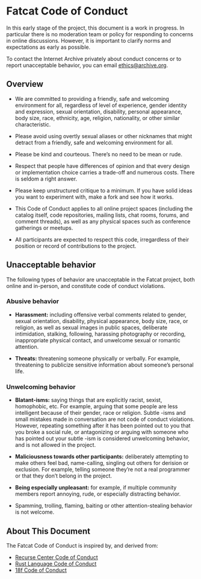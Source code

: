 
# Fatcat Code of Conduct

In this early stage of the project, this document is a work in progress. In
particular there is no moderation team or policy for responding to concerns in
online discussions. However, it is important to clarify norms and expectations
as early as possible.

To contact the Internet Archive privately about conduct concerns or to report
unacceptable behavior, you can email <ethics@archive.org>.

## Overview

- We are committed to providing a friendly, safe and welcoming environment for
  all, regardless of level of experience, gender identity and expression,
  sexual orientation, disability, personal appearance, body size, race,
  ethnicity, age, religion, nationality, or other similar characteristic.

- Please avoid using overtly sexual aliases or other nicknames that might
  detract from a friendly, safe and welcoming environment for all.

- Please be kind and courteous. There’s no need to be mean or rude.

- Respect that people have differences of opinion and that every design or
  implementation choice carries a trade-off and numerous costs. There is seldom
  a right answer.

- Please keep unstructured critique to a minimum. If you have solid ideas you
  want to experiment with, make a fork and see how it works.

- This Code of Conduct applies to all online project spaces (including the
  catalog itself, code repositories, mailing lists, chat rooms, forums, and
  comment threads), as well as any physical spaces such as conference
  gatherings or meetups.

- All participants are expected to respect this code, irregardless of their
  position or record of contributions to the project.

## Unacceptable behavior

The following types of behavior are unacceptable in the Fatcat project, both
online and in-person, and constitute code of conduct violations.

### Abusive behavior

- **Harassment:** including offensive verbal comments related to gender, sexual
  orientation, disability, physical appearance, body size, race, or religion,
  as well as sexual images in public spaces, deliberate intimidation, stalking,
  following, harassing photography or recording, inappropriate physical
  contact, and unwelcome sexual or romantic attention.

- **Threats:** threatening someone physically or verbally. For example,
  threatening to publicize sensitive information about someone’s personal life.

### Unwelcoming behavior

- **Blatant-isms:** saying things that are explicitly racist, sexist,
  homophobic, etc. For example, arguing that some people are less intelligent
  because of their gender, race or religion. Subtle -isms and small mistakes
  made in conversation are not code of conduct violations. However, repeating
  something after it has been pointed out to you that you broke a social rule,
  or antagonizing or arguing with someone who has pointed out your subtle -ism
  is considered unwelcoming behavior, and is not allowed in the project.

- **Maliciousness towards other participants:** deliberately attempting to make
  others feel bad, name-calling, singling out others for derision or exclusion.
  For example, telling someone they’re not a real programmer or that they don’t
  belong in the project.

- **Being especially unpleasant:** for example, if multiple community members
  report annoying, rude, or especially distracting behavior.

- Spamming, trolling, flaming, baiting or other attention-stealing behavior is
  not welcome.

## About This Document

The Fatcat Code of Conduct is inspired by, and derived from:

- [Recurse Center Code of Conduct](https://www.recurse.com/code-of-conduct)
- [Rust Language Code of Conduct](https://www.rust-lang.org/policies/code-of-conduct)
- [18f Code of Conduct](https://18f.gsa.gov/code-of-conduct/)

